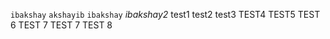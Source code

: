 `ibakshay`
```akshayib``` ```ibakshay```  *ibakshay2*
test1 test2 test3 TEST4 TEST5 TEST 6 TEST 7 TEST 7 TEST 8


